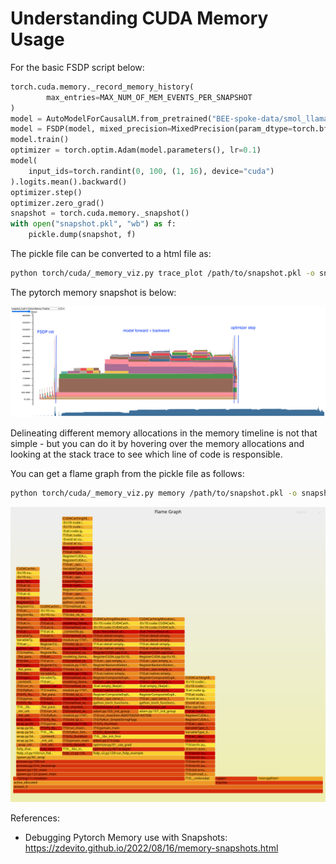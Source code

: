 # Understanding CUDA Memory Usage


For the basic FSDP script below:

```python
torch.cuda.memory._record_memory_history(
        max_entries=MAX_NUM_OF_MEM_EVENTS_PER_SNAPSHOT
)
model = AutoModelForCausalLM.from_pretrained("BEE-spoke-data/smol_llama-101M-GQA")
model = FSDP(model, mixed_precision=MixedPrecision(param_dtype=torch.bfloat16, reduce_dtype=torch.bfloat16, buffer_dtype=torch.float32), wrapping_policy=transformer_wrap_policy)
model.train()
optimizer = torch.optim.Adam(model.parameters(), lr=0.1)
model(
    input_ids=torch.randint(0, 100, (1, 16), device="cuda")
).logits.mean().backward()
optimizer.step()
optimizer.zero_grad()
snapshot = torch.cuda.memory._snapshot()
with open("snapshot.pkl", "wb") as f:
    pickle.dump(snapshot, f)
```

The pickle file can be converted to a html file as:

```bash
python torch/cuda/_memory_viz.py trace_plot /path/to/snapshot.pkl -o snapshot.html
```

The pytorch memory snapshot is below:

![memory_snapshot](../assets/torch_memory_snapshot.png)


Delineating different memory allocations in the memory timeline is not that simple - but you can do it by hovering over the memory allocations and looking at the stack trace to see which line of code is responsible. 

You can get a flame graph from the pickle file as follows:

```bash
python torch/cuda/_memory_viz.py memory /path/to/snapshot.pkl -o snapshot.svg
```

![flame_graph](../assets/snapshot.svg)

References:
- Debugging Pytorch Memory use with Snapshots: https://zdevito.github.io/2022/08/16/memory-snapshots.html 